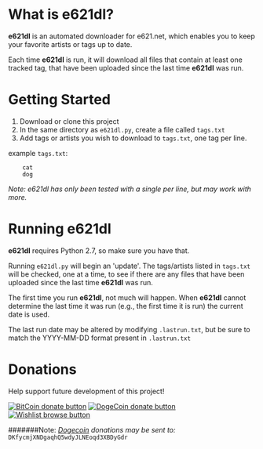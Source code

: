What is **e621dl**?
===============
**e621dl** is an automated downloader for e621.net, which enables you to keep your
favorite artists or tags up to date.

Each time **e621dl** is run, it will download all files that contain at least one
tracked tag, that have been uploaded since the last time **e621dl** was run.

Getting Started
===============

1. Download or clone this project
2. In the same directory as `e621dl.py`, create a file called `tags.txt`
3. Add tags or artists you wish to download to `tags.txt`, one tag per line.

example `tags.txt`:
```
    cat
    dog
```

*Note: e621dl has only been tested with a single per line, but may work with more.*

Running **e621dl**
===============
**e621dl** requires Python 2.7, so make sure you have that.

Running `e621dl.py` will begin an 'update'.  The tags/artists listed in
`tags.txt` will be checked, one at a time, to see if there are any files that
have been uploaded since the last time **e621dl** was run.

The first time you run **e621dl**, not much will happen.  When **e621dl** cannot
determine the last time it was run (e.g., the first time it is run) the current
date is used.

The last run date may be altered by modifying `.lastrun.txt`, but be sure to
match the YYYY-MM-DD format present in `.lastrun.txt`

Donations
===============
Help support future development of this project!

[![BitCoin donate button](http://img.shields.io/bitcoin/donate.png?color=brightgreen)](https://coinbase.com/checkouts/1FZR3iP9zHRqQZeG8zg8Tmx471jP1c8eYe "Make a donation to this project using BitCoin")
[![DogeCoin donate button](http://img.shields.io/dogecoin/donate.png?color=yellow)](README.md#note-dogecoin-donations-may-be-sent-to-dkfycmjxndgaqhq5wdyjlneoqd3xbdygdr "Many donate.  So Project.  Wow.  Very DogeCoin.")
[![Wishlist browse button](http://img.shields.io/amazon/wishlist.png?color=blue)](http://amzn.com/w/2F4EC3BPU9JON "Support me by buying something for me on Amazon")

#######Note: *[Dogecoin](http://dogecoin.com) donations may be sent to:* `DKfycmjXNDgaqhQ5wdyJLNEoqd3XBDyGdr`

